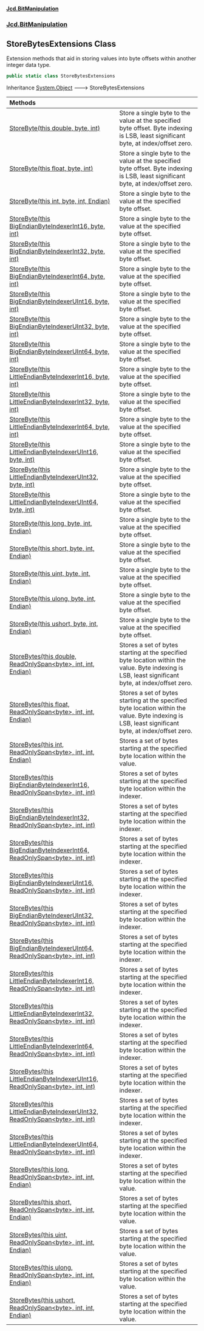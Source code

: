 #### [Jcd.BitManipulation](index.md 'index')
### [Jcd.BitManipulation](Jcd.BitManipulation.md 'Jcd.BitManipulation')

## StoreBytesExtensions Class

Extension methods that aid in storing values into byte offsets within another integer data type.

```csharp
public static class StoreBytesExtensions
```

Inheritance [System.Object](https://docs.microsoft.com/en-us/dotnet/api/System.Object 'System.Object') &#129106; StoreBytesExtensions

| Methods                                                                                                                                                                                                                                                                                                                                                                                                            |                                                                                                                                                         |
|:-------------------------------------------------------------------------------------------------------------------------------------------------------------------------------------------------------------------------------------------------------------------------------------------------------------------------------------------------------------------------------------------------------------------|:--------------------------------------------------------------------------------------------------------------------------------------------------------|
| [StoreByte(this double, byte, int)](Jcd.BitManipulation.StoreBytesExtensions.StoreByte(thisdouble,byte,int).md 'Jcd.BitManipulation.StoreBytesExtensions.StoreByte(this double, byte, int)')                                                                                                                                                                                                                       | Store a single byte to the value at the specified byte offset. Byte indexing is LSB, least significant byte, at index/offset zero.                  |
| [StoreByte(this float, byte, int)](Jcd.BitManipulation.StoreBytesExtensions.StoreByte(thisfloat,byte,int).md 'Jcd.BitManipulation.StoreBytesExtensions.StoreByte(this float, byte, int)')                                                                                                                                                                                                                          | Store a single byte to the value at the specified byte offset. Byte indexing is LSB, least significant byte, at index/offset zero.                  |
| [StoreByte(this int, byte, int, Endian)](Jcd.BitManipulation.StoreBytesExtensions.StoreByte(thisint,byte,int,Jcd.BitManipulation.Endian).md 'Jcd.BitManipulation.StoreBytesExtensions.StoreByte(this int, byte, int, Jcd.BitManipulation.Endian)')                                                                                                                                                                 | Store a single byte to the value at the specified byte offset.                                                                                          |
| [StoreByte(this BigEndianByteIndexerInt16, byte, int)](Jcd.BitManipulation.StoreBytesExtensions.StoreByte(thisJcd.BitManipulation.ByteIndexers.BigEndianByteIndexerInt16,byte,int).md 'Jcd.BitManipulation.StoreBytesExtensions.StoreByte(this Jcd.BitManipulation.ByteIndexers.BigEndianByteIndexerInt16, byte, int)')                                                                                            | Store a single byte to the value at the specified byte offset.                                                                                          |
| [StoreByte(this BigEndianByteIndexerInt32, byte, int)](Jcd.BitManipulation.StoreBytesExtensions.StoreByte(thisJcd.BitManipulation.ByteIndexers.BigEndianByteIndexerInt32,byte,int).md 'Jcd.BitManipulation.StoreBytesExtensions.StoreByte(this Jcd.BitManipulation.ByteIndexers.BigEndianByteIndexerInt32, byte, int)')                                                                                            | Store a single byte to the value at the specified byte offset.                                                                                          |
| [StoreByte(this BigEndianByteIndexerInt64, byte, int)](Jcd.BitManipulation.StoreBytesExtensions.StoreByte(thisJcd.BitManipulation.ByteIndexers.BigEndianByteIndexerInt64,byte,int).md 'Jcd.BitManipulation.StoreBytesExtensions.StoreByte(this Jcd.BitManipulation.ByteIndexers.BigEndianByteIndexerInt64, byte, int)')                                                                                            | Store a single byte to the value at the specified byte offset.                                                                                          |
| [StoreByte(this BigEndianByteIndexerUInt16, byte, int)](Jcd.BitManipulation.StoreBytesExtensions.StoreByte(thisJcd.BitManipulation.ByteIndexers.BigEndianByteIndexerUInt16,byte,int).md 'Jcd.BitManipulation.StoreBytesExtensions.StoreByte(this Jcd.BitManipulation.ByteIndexers.BigEndianByteIndexerUInt16, byte, int)')                                                                                         | Store a single byte to the value at the specified byte offset.                                                                                          |
| [StoreByte(this BigEndianByteIndexerUInt32, byte, int)](Jcd.BitManipulation.StoreBytesExtensions.StoreByte(thisJcd.BitManipulation.ByteIndexers.BigEndianByteIndexerUInt32,byte,int).md 'Jcd.BitManipulation.StoreBytesExtensions.StoreByte(this Jcd.BitManipulation.ByteIndexers.BigEndianByteIndexerUInt32, byte, int)')                                                                                         | Store a single byte to the value at the specified byte offset.                                                                                          |
| [StoreByte(this BigEndianByteIndexerUInt64, byte, int)](Jcd.BitManipulation.StoreBytesExtensions.StoreByte(thisJcd.BitManipulation.ByteIndexers.BigEndianByteIndexerUInt64,byte,int).md 'Jcd.BitManipulation.StoreBytesExtensions.StoreByte(this Jcd.BitManipulation.ByteIndexers.BigEndianByteIndexerUInt64, byte, int)')                                                                                         | Store a single byte to the value at the specified byte offset.                                                                                          |
| [StoreByte(this LittleEndianByteIndexerInt16, byte, int)](Jcd.BitManipulation.StoreBytesExtensions.StoreByte(thisJcd.BitManipulation.ByteIndexers.LittleEndianByteIndexerInt16,byte,int).md 'Jcd.BitManipulation.StoreBytesExtensions.StoreByte(this Jcd.BitManipulation.ByteIndexers.LittleEndianByteIndexerInt16, byte, int)')                                                                                   | Store a single byte to the value at the specified byte offset.                                                                                          |
| [StoreByte(this LittleEndianByteIndexerInt32, byte, int)](Jcd.BitManipulation.StoreBytesExtensions.StoreByte(thisJcd.BitManipulation.ByteIndexers.LittleEndianByteIndexerInt32,byte,int).md 'Jcd.BitManipulation.StoreBytesExtensions.StoreByte(this Jcd.BitManipulation.ByteIndexers.LittleEndianByteIndexerInt32, byte, int)')                                                                                   | Store a single byte to the value at the specified byte offset.                                                                                          |
| [StoreByte(this LittleEndianByteIndexerInt64, byte, int)](Jcd.BitManipulation.StoreBytesExtensions.StoreByte(thisJcd.BitManipulation.ByteIndexers.LittleEndianByteIndexerInt64,byte,int).md 'Jcd.BitManipulation.StoreBytesExtensions.StoreByte(this Jcd.BitManipulation.ByteIndexers.LittleEndianByteIndexerInt64, byte, int)')                                                                                   | Store a single byte to the value at the specified byte offset.                                                                                          |
| [StoreByte(this LittleEndianByteIndexerUInt16, byte, int)](Jcd.BitManipulation.StoreBytesExtensions.StoreByte(thisJcd.BitManipulation.ByteIndexers.LittleEndianByteIndexerUInt16,byte,int).md 'Jcd.BitManipulation.StoreBytesExtensions.StoreByte(this Jcd.BitManipulation.ByteIndexers.LittleEndianByteIndexerUInt16, byte, int)')                                                                                | Store a single byte to the value at the specified byte offset.                                                                                          |
| [StoreByte(this LittleEndianByteIndexerUInt32, byte, int)](Jcd.BitManipulation.StoreBytesExtensions.StoreByte(thisJcd.BitManipulation.ByteIndexers.LittleEndianByteIndexerUInt32,byte,int).md 'Jcd.BitManipulation.StoreBytesExtensions.StoreByte(this Jcd.BitManipulation.ByteIndexers.LittleEndianByteIndexerUInt32, byte, int)')                                                                                | Store a single byte to the value at the specified byte offset.                                                                                          |
| [StoreByte(this LittleEndianByteIndexerUInt64, byte, int)](Jcd.BitManipulation.StoreBytesExtensions.StoreByte(thisJcd.BitManipulation.ByteIndexers.LittleEndianByteIndexerUInt64,byte,int).md 'Jcd.BitManipulation.StoreBytesExtensions.StoreByte(this Jcd.BitManipulation.ByteIndexers.LittleEndianByteIndexerUInt64, byte, int)')                                                                                | Store a single byte to the value at the specified byte offset.                                                                                          |
| [StoreByte(this long, byte, int, Endian)](Jcd.BitManipulation.StoreBytesExtensions.StoreByte(thislong,byte,int,Jcd.BitManipulation.Endian).md 'Jcd.BitManipulation.StoreBytesExtensions.StoreByte(this long, byte, int, Jcd.BitManipulation.Endian)')                                                                                                                                                              | Store a single byte to the value at the specified byte offset.                                                                                          |
| [StoreByte(this short, byte, int, Endian)](Jcd.BitManipulation.StoreBytesExtensions.StoreByte(thisshort,byte,int,Jcd.BitManipulation.Endian).md 'Jcd.BitManipulation.StoreBytesExtensions.StoreByte(this short, byte, int, Jcd.BitManipulation.Endian)')                                                                                                                                                           | Store a single byte to the value at the specified byte offset.                                                                                          |
| [StoreByte(this uint, byte, int, Endian)](Jcd.BitManipulation.StoreBytesExtensions.StoreByte(thisuint,byte,int,Jcd.BitManipulation.Endian).md 'Jcd.BitManipulation.StoreBytesExtensions.StoreByte(this uint, byte, int, Jcd.BitManipulation.Endian)')                                                                                                                                                              | Store a single byte to the value at the specified byte offset.                                                                                          |
| [StoreByte(this ulong, byte, int, Endian)](Jcd.BitManipulation.StoreBytesExtensions.StoreByte(thisulong,byte,int,Jcd.BitManipulation.Endian).md 'Jcd.BitManipulation.StoreBytesExtensions.StoreByte(this ulong, byte, int, Jcd.BitManipulation.Endian)')                                                                                                                                                           | Store a single byte to the value at the specified byte offset.                                                                                          |
| [StoreByte(this ushort, byte, int, Endian)](Jcd.BitManipulation.StoreBytesExtensions.StoreByte(thisushort,byte,int,Jcd.BitManipulation.Endian).md 'Jcd.BitManipulation.StoreBytesExtensions.StoreByte(this ushort, byte, int, Jcd.BitManipulation.Endian)')                                                                                                                                                        | Store a single byte to the value at the specified byte offset.                                                                                          |
| [StoreBytes(this double, ReadOnlySpan&lt;byte&gt;, int, int, Endian)](Jcd.BitManipulation.StoreBytesExtensions.StoreBytes(thisdouble,System.ReadOnlySpan_byte_,int,int,Jcd.BitManipulation.Endian).md 'Jcd.BitManipulation.StoreBytesExtensions.StoreBytes(this double, System.ReadOnlySpan<byte>, int, int, Jcd.BitManipulation.Endian)')                                                                         | Stores a set of bytes starting at the specified byte location within the value. Byte indexing is LSB, least significant byte, at index/offset zero. |
| [StoreBytes(this float, ReadOnlySpan&lt;byte&gt;, int, int, Endian)](Jcd.BitManipulation.StoreBytesExtensions.StoreBytes(thisfloat,System.ReadOnlySpan_byte_,int,int,Jcd.BitManipulation.Endian).md 'Jcd.BitManipulation.StoreBytesExtensions.StoreBytes(this float, System.ReadOnlySpan<byte>, int, int, Jcd.BitManipulation.Endian)')                                                                            | Stores a set of bytes starting at the specified byte location within the value. Byte indexing is LSB, least significant byte, at index/offset zero. |
| [StoreBytes(this int, ReadOnlySpan&lt;byte&gt;, int, int, Endian)](Jcd.BitManipulation.StoreBytesExtensions.StoreBytes(thisint,System.ReadOnlySpan_byte_,int,int,Jcd.BitManipulation.Endian).md 'Jcd.BitManipulation.StoreBytesExtensions.StoreBytes(this int, System.ReadOnlySpan<byte>, int, int, Jcd.BitManipulation.Endian)')                                                                                  | Stores a set of bytes starting at the specified byte location within the value.                                                                         |
| [StoreBytes(this BigEndianByteIndexerInt16, ReadOnlySpan&lt;byte&gt;, int, int)](Jcd.BitManipulation.StoreBytesExtensions.StoreBytes(thisJcd.BitManipulation.ByteIndexers.BigEndianByteIndexerInt16,System.ReadOnlySpan_byte_,int,int).md 'Jcd.BitManipulation.StoreBytesExtensions.StoreBytes(this Jcd.BitManipulation.ByteIndexers.BigEndianByteIndexerInt16, System.ReadOnlySpan<byte>, int, int)')             | Stores a set of bytes starting at the specified byte location within the indexer.                                                                       |
| [StoreBytes(this BigEndianByteIndexerInt32, ReadOnlySpan&lt;byte&gt;, int, int)](Jcd.BitManipulation.StoreBytesExtensions.StoreBytes(thisJcd.BitManipulation.ByteIndexers.BigEndianByteIndexerInt32,System.ReadOnlySpan_byte_,int,int).md 'Jcd.BitManipulation.StoreBytesExtensions.StoreBytes(this Jcd.BitManipulation.ByteIndexers.BigEndianByteIndexerInt32, System.ReadOnlySpan<byte>, int, int)')             | Stores a set of bytes starting at the specified byte location within the indexer.                                                                       |
| [StoreBytes(this BigEndianByteIndexerInt64, ReadOnlySpan&lt;byte&gt;, int, int)](Jcd.BitManipulation.StoreBytesExtensions.StoreBytes(thisJcd.BitManipulation.ByteIndexers.BigEndianByteIndexerInt64,System.ReadOnlySpan_byte_,int,int).md 'Jcd.BitManipulation.StoreBytesExtensions.StoreBytes(this Jcd.BitManipulation.ByteIndexers.BigEndianByteIndexerInt64, System.ReadOnlySpan<byte>, int, int)')             | Stores a set of bytes starting at the specified byte location within the indexer.                                                                       |
| [StoreBytes(this BigEndianByteIndexerUInt16, ReadOnlySpan&lt;byte&gt;, int, int)](Jcd.BitManipulation.StoreBytesExtensions.StoreBytes(thisJcd.BitManipulation.ByteIndexers.BigEndianByteIndexerUInt16,System.ReadOnlySpan_byte_,int,int).md 'Jcd.BitManipulation.StoreBytesExtensions.StoreBytes(this Jcd.BitManipulation.ByteIndexers.BigEndianByteIndexerUInt16, System.ReadOnlySpan<byte>, int, int)')          | Stores a set of bytes starting at the specified byte location within the indexer.                                                                       |
| [StoreBytes(this BigEndianByteIndexerUInt32, ReadOnlySpan&lt;byte&gt;, int, int)](Jcd.BitManipulation.StoreBytesExtensions.StoreBytes(thisJcd.BitManipulation.ByteIndexers.BigEndianByteIndexerUInt32,System.ReadOnlySpan_byte_,int,int).md 'Jcd.BitManipulation.StoreBytesExtensions.StoreBytes(this Jcd.BitManipulation.ByteIndexers.BigEndianByteIndexerUInt32, System.ReadOnlySpan<byte>, int, int)')          | Stores a set of bytes starting at the specified byte location within the indexer.                                                                       |
| [StoreBytes(this BigEndianByteIndexerUInt64, ReadOnlySpan&lt;byte&gt;, int, int)](Jcd.BitManipulation.StoreBytesExtensions.StoreBytes(thisJcd.BitManipulation.ByteIndexers.BigEndianByteIndexerUInt64,System.ReadOnlySpan_byte_,int,int).md 'Jcd.BitManipulation.StoreBytesExtensions.StoreBytes(this Jcd.BitManipulation.ByteIndexers.BigEndianByteIndexerUInt64, System.ReadOnlySpan<byte>, int, int)')          | Stores a set of bytes starting at the specified byte location within the indexer.                                                                       |
| [StoreBytes(this LittleEndianByteIndexerInt16, ReadOnlySpan&lt;byte&gt;, int, int)](Jcd.BitManipulation.StoreBytesExtensions.StoreBytes(thisJcd.BitManipulation.ByteIndexers.LittleEndianByteIndexerInt16,System.ReadOnlySpan_byte_,int,int).md 'Jcd.BitManipulation.StoreBytesExtensions.StoreBytes(this Jcd.BitManipulation.ByteIndexers.LittleEndianByteIndexerInt16, System.ReadOnlySpan<byte>, int, int)')    | Stores a set of bytes starting at the specified byte location within the indexer.                                                                       |
| [StoreBytes(this LittleEndianByteIndexerInt32, ReadOnlySpan&lt;byte&gt;, int, int)](Jcd.BitManipulation.StoreBytesExtensions.StoreBytes(thisJcd.BitManipulation.ByteIndexers.LittleEndianByteIndexerInt32,System.ReadOnlySpan_byte_,int,int).md 'Jcd.BitManipulation.StoreBytesExtensions.StoreBytes(this Jcd.BitManipulation.ByteIndexers.LittleEndianByteIndexerInt32, System.ReadOnlySpan<byte>, int, int)')    | Stores a set of bytes starting at the specified byte location within the indexer.                                                                       |
| [StoreBytes(this LittleEndianByteIndexerInt64, ReadOnlySpan&lt;byte&gt;, int, int)](Jcd.BitManipulation.StoreBytesExtensions.StoreBytes(thisJcd.BitManipulation.ByteIndexers.LittleEndianByteIndexerInt64,System.ReadOnlySpan_byte_,int,int).md 'Jcd.BitManipulation.StoreBytesExtensions.StoreBytes(this Jcd.BitManipulation.ByteIndexers.LittleEndianByteIndexerInt64, System.ReadOnlySpan<byte>, int, int)')    | Stores a set of bytes starting at the specified byte location within the indexer.                                                                       |
| [StoreBytes(this LittleEndianByteIndexerUInt16, ReadOnlySpan&lt;byte&gt;, int, int)](Jcd.BitManipulation.StoreBytesExtensions.StoreBytes(thisJcd.BitManipulation.ByteIndexers.LittleEndianByteIndexerUInt16,System.ReadOnlySpan_byte_,int,int).md 'Jcd.BitManipulation.StoreBytesExtensions.StoreBytes(this Jcd.BitManipulation.ByteIndexers.LittleEndianByteIndexerUInt16, System.ReadOnlySpan<byte>, int, int)') | Stores a set of bytes starting at the specified byte location within the indexer.                                                                       |
| [StoreBytes(this LittleEndianByteIndexerUInt32, ReadOnlySpan&lt;byte&gt;, int, int)](Jcd.BitManipulation.StoreBytesExtensions.StoreBytes(thisJcd.BitManipulation.ByteIndexers.LittleEndianByteIndexerUInt32,System.ReadOnlySpan_byte_,int,int).md 'Jcd.BitManipulation.StoreBytesExtensions.StoreBytes(this Jcd.BitManipulation.ByteIndexers.LittleEndianByteIndexerUInt32, System.ReadOnlySpan<byte>, int, int)') | Stores a set of bytes starting at the specified byte location within the indexer.                                                                       |
| [StoreBytes(this LittleEndianByteIndexerUInt64, ReadOnlySpan&lt;byte&gt;, int, int)](Jcd.BitManipulation.StoreBytesExtensions.StoreBytes(thisJcd.BitManipulation.ByteIndexers.LittleEndianByteIndexerUInt64,System.ReadOnlySpan_byte_,int,int).md 'Jcd.BitManipulation.StoreBytesExtensions.StoreBytes(this Jcd.BitManipulation.ByteIndexers.LittleEndianByteIndexerUInt64, System.ReadOnlySpan<byte>, int, int)') | Stores a set of bytes starting at the specified byte location within the indexer.                                                                       |
| [StoreBytes(this long, ReadOnlySpan&lt;byte&gt;, int, int, Endian)](Jcd.BitManipulation.StoreBytesExtensions.StoreBytes(thislong,System.ReadOnlySpan_byte_,int,int,Jcd.BitManipulation.Endian).md 'Jcd.BitManipulation.StoreBytesExtensions.StoreBytes(this long, System.ReadOnlySpan<byte>, int, int, Jcd.BitManipulation.Endian)')                                                                               | Stores a set of bytes starting at the specified byte location within the value.                                                                         |
| [StoreBytes(this short, ReadOnlySpan&lt;byte&gt;, int, int, Endian)](Jcd.BitManipulation.StoreBytesExtensions.StoreBytes(thisshort,System.ReadOnlySpan_byte_,int,int,Jcd.BitManipulation.Endian).md 'Jcd.BitManipulation.StoreBytesExtensions.StoreBytes(this short, System.ReadOnlySpan<byte>, int, int, Jcd.BitManipulation.Endian)')                                                                            | Stores a set of bytes starting at the specified byte location within the value.                                                                         |
| [StoreBytes(this uint, ReadOnlySpan&lt;byte&gt;, int, int, Endian)](Jcd.BitManipulation.StoreBytesExtensions.StoreBytes(thisuint,System.ReadOnlySpan_byte_,int,int,Jcd.BitManipulation.Endian).md 'Jcd.BitManipulation.StoreBytesExtensions.StoreBytes(this uint, System.ReadOnlySpan<byte>, int, int, Jcd.BitManipulation.Endian)')                                                                               | Stores a set of bytes starting at the specified byte location within the value.                                                                         |
| [StoreBytes(this ulong, ReadOnlySpan&lt;byte&gt;, int, int, Endian)](Jcd.BitManipulation.StoreBytesExtensions.StoreBytes(thisulong,System.ReadOnlySpan_byte_,int,int,Jcd.BitManipulation.Endian).md 'Jcd.BitManipulation.StoreBytesExtensions.StoreBytes(this ulong, System.ReadOnlySpan<byte>, int, int, Jcd.BitManipulation.Endian)')                                                                            | Stores a set of bytes starting at the specified byte location within the value.                                                                         |
| [StoreBytes(this ushort, ReadOnlySpan&lt;byte&gt;, int, int, Endian)](Jcd.BitManipulation.StoreBytesExtensions.StoreBytes(thisushort,System.ReadOnlySpan_byte_,int,int,Jcd.BitManipulation.Endian).md 'Jcd.BitManipulation.StoreBytesExtensions.StoreBytes(this ushort, System.ReadOnlySpan<byte>, int, int, Jcd.BitManipulation.Endian)')                                                                         | Stores a set of bytes starting at the specified byte location within the value.                                                                         |
